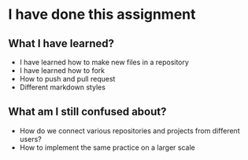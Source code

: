 # I have done this assignment 
## What I have learned?
  + I have learned how to make new files in a repository
  + I have learned how to fork
  + How to push and pull request
  + Different markdown styles

## What am I still confused about?
  + How do we connect various repositories and projects from different users?
  + How to implement the same practice on a larger scale

